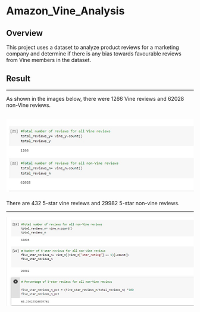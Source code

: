 # Amazon_Vine_Analysis
## Overview
This project uses a dataset to analyze product reviews for a marketing company and determine if there is any bias towards favourable reviews from Vine members in the dataset.
## Result
---
As shown in the images below, there were 1266 Vine reviews and 62028 non-Vine reviews.

![Total Reviews](https://github.com/Elewekeadanma/Amazon_Vine_Analysis/blob/main/Total_reviews.jpg)
---
There are 432 5-star vine reviews and 29982 5-star non-vine reviews.

---
![Non-vine Reviews](https://github.com/Elewekeadanma/Amazon_Vine_Analysis/blob/main/non-Vine_Reviews.jpg)
